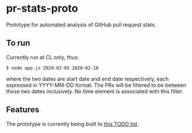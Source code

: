 # pr-stats-proto

Prototype for automated analysis of GitHub pull request stats.

## To run

Currently run at CL only, thus:
```
$ node app.js 2020-02-05 2020-02-18
```
where the two dates are start date and end date respectively, each expressed in YYYY-MM-DD format.
The PRs will be filtered to be between those two dates inclusively. No time element is associated with
this filter.

## Features

The prototype is currently being built to [this TODO list](TODO.md).

